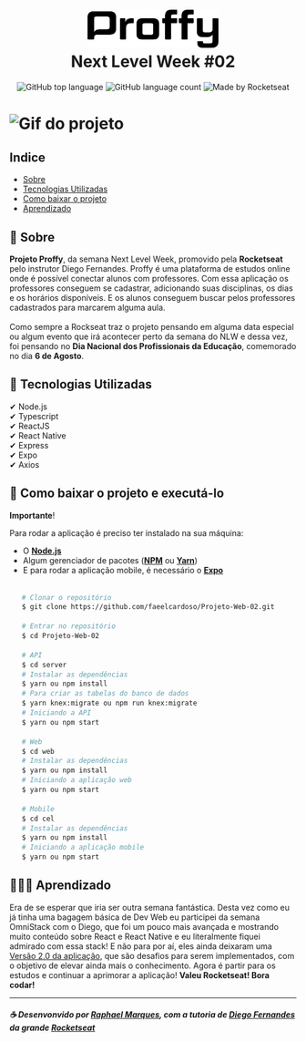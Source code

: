 <h1 align="center">
    <img src="nlw/web/src/assets/images/logo_black.svg" width="230px">
    <br>Next Level Week #02</br> 
</h1>

<p align="center">
    <img alt="GitHub top language" src="https://img.shields.io/github/languages/top/faeelcardoso/projeto-web-2?style=flat-square">
    <img alt="GitHub language count" src="https://img.shields.io/github/languages/count/faeelcardoso/projeto-web-2?style=flat-square">
     <img alt="Made by Rocketseat" src="https://img.shields.io/badge/made%20by-Rocketseat-%237519C1?style=flat-square"><br/>
</p>

<h1>
    <img src="nlw/web/src/assets/images/github.gif" alt="Gif do projeto">
</h1>

## Indice
- [Sobre](#-sobre)
- [Tecnologias Utilizadas](#-tecnologias-utilizadas)
- [Como baixar o projeto](#-como-baixar-o-projeto)
- [Aprendizado](#-aprendizado)

## 📜 Sobre
**Projeto Proffy**, da semana Next Level Week, promovido pela **Rocketseat** pelo instrutor Diego Fernandes.
Proffy é uma plataforma de estudos online onde é possível conectar alunos com professores. Com essa aplicação os professores conseguem se cadastrar, adicionando suas disciplinas, os dias e os horários disponíveis. E os alunos conseguem buscar pelos professores cadastrados para marcarem alguma aula.<br /><br />
Como sempre a Rockseat traz o projeto pensando em alguma data especial ou algum evento que irá acontecer perto da semana do NLW e dessa vez, foi pensando no **Dia Nacional dos Profissionais da Educação**, comemorado no dia **6 de Agosto**.

## 🚀 Tecnologias Utilizadas

 ✔ Node.js <br>
 ✔ Typescript <br>
 ✔ ReactJS <br>
 ✔ React Native <br>
 ✔ Express <br>
 ✔ Expo <br>
 ✔ Axios <br>

 ## 📁 Como baixar o projeto e executá-lo

  **Importante**!

Para rodar a aplicação é preciso ter instalado na sua máquina:

- O **[Node.js](https://nodejs.org/en)**
- Algum gerenciador de pacotes (**[NPM](https://www.npmjs.com)** ou **[Yarn](https://yarnpkg.com)**) 
- E para rodar a aplicação mobile, é necessário o **[Expo](https://expo.io)**

 ```bash

    # Clonar o repositório
    $ git clone https://github.com/faeelcardoso/Projeto-Web-02.git
    
    # Entrar no repositório
    $ cd Projeto-Web-02

    # API
    $ cd server
    # Instalar as dependências
    $ yarn ou npm install 
    # Para criar as tabelas do banco de dados
    $ yarn knex:migrate ou npm run knex:migrate
    # Iniciando a API
    $ yarn ou npm start

    # Web
    $ cd web
    # Instalar as dependências
    $ yarn ou npm install
    # Iniciando a aplicação web
    $ yarn ou npm start

    # Mobile
    $ cd cel
    # Instalar as dependências
    $ yarn ou npm install
    # Iniciando a aplicação mobile
    $ yarn ou npm start

 ```

## 👨🏻‍💻 Aprendizado
Era de se esperar que iria ser outra semana fantástica. Desta vez como eu já tinha uma bagagem básica de Dev Web eu participei da semana OmniStack com o Diego, que foi um pouco mais avançada e mostrando muito conteúdo sobre React e React Native e eu literalmente fiquei admirado com essa stack! E não para por aí, eles ainda deixaram uma [Versão 2.0 da aplicação](https://www.notion.so/Vers-o-2-0-Proffy-eefca1b981694cd0a895613bc6235970), que são desafios para serem implementados, com o objetivo de elevar ainda mais o conhecimento. Agora é partir para os estudos e continuar a aprimorar a aplicação! **Valeu Rocketseat! Bora codar!**

---
##### ☕ Desenvonvido por [Raphael Marques](https://github.com/faeelcardoso), com a tutoria de [Diego Fernandes](https://github.com/diego3g) da grande [Rocketseat](https://rocketseat.com.br/)
